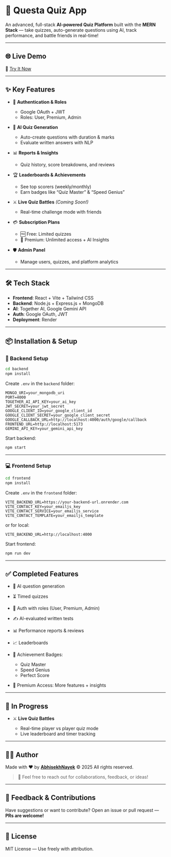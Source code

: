 # 🎯 Questa Quiz App

An advanced, full-stack **AI-powered Quiz Platform** built with the **MERN Stack** — take quizzes, auto-generate questions using AI, track performance, and battle friends in real-time!

---

## 🌐 Live Demo  
🚀 [Try It Now](https://questa-frontend-l72f.onrender.com/)

---

## ✨ Key Features

- 🔐 **Authentication & Roles**
  - Google OAuth + JWT
  - Roles: User, Premium, Admin

- 🤖 **AI Quiz Generation**
  - Auto-create questions with duration & marks
  - Evaluate written answers with NLP

- 📊 **Reports & Insights**
  - Quiz history, score breakdowns, and reviews

- 🏆 **Leaderboards & Achievements**
  - See top scorers (weekly/monthly)
  - Earn badges like “Quiz Master” & “Speed Genius”

- ⚔️ **Live Quiz Battles** *(Coming Soon!)*
  - Real-time challenge mode with friends

- 💳 **Subscription Plans**
  - 🆓 Free: Limited quizzes
  - 💎 Premium: Unlimited access + AI Insights

- 🛡️ **Admin Panel**
  - Manage users, quizzes, and platform analytics

---

## 🛠️ Tech Stack

- **Frontend**: React + Vite + Tailwind CSS
- **Backend**: Node.js + Express.js + MongoDB
- **AI**: Together AI, Google Gemini API
- **Auth**: Google OAuth, JWT
- **Deployment**: Render

---

## 📦 Installation & Setup

### 🔧 Backend Setup

```bash
cd backend
npm install
````

Create `.env` in the `backend` folder:

```env
MONGO_URI=your_mongodb_uri
PORT=4000
TOGETHER_AI_API_KEY=your_ai_key
JWT_SECRET=your_jwt_secret
GOOGLE_CLIENT_ID=your_google_client_id
GOOGLE_CLIENT_SECRET=your_google_client_secret
GOOGLE_CALLBACK_URL=http://localhost:4000/auth/google/callback
FRONTEND_URL=http://localhost:5173
GEMINI_API_KEY=your_gemini_api_key
```

Start backend:

```bash
npm start
```

---

### 💻 Frontend Setup

```bash
cd frontend
npm install
```

Create `.env` in the `frontend` folder:

```env
VITE_BACKEND_URL=https://your-backend-url.onrender.com
VITE_CONTACT_KEY=your_emailjs_key
VITE_CONTACT_SERVICE=your_emailjs_service
VITE_CONTACT_TEMPLATE=your_emailjs_template
```

or for local:

```env
VITE_BACKEND_URL=http://localhost:4000
```

Start frontend:

```bash
npm run dev
```

---

## ✅ Completed Features

* 🧠 AI question generation
* ⏳ Timed quizzes
* 🔐 Auth with roles (User, Premium, Admin)
* ✍️ AI-evaluated written tests
* 📊 Performance reports & reviews
* 📈 Leaderboards
* 🏅 Achievement Badges:

  * Quiz Master
  * Speed Genius
  * Perfect Score
* 💎 Premium Access: More features + insights

---

## 🔄 In Progress

* ⚔️ **Live Quiz Battles**

  * Real-time player vs player quiz mode
  * Live leaderboard and timer tracking

---

## 👨‍💻 Author

Made with ❤️ by [**AbhisekhNayek**](https://github.com/AbhisekhNayek)
© 2025 All rights reserved.

> 📩 Feel free to reach out for collaborations, feedback, or ideas!


---

## 🙌 Feedback & Contributions

Have suggestions or want to contribute?
Open an issue or pull request — **PRs are welcome!**

---

## 📎 License

MIT License — Use freely with attribution.


